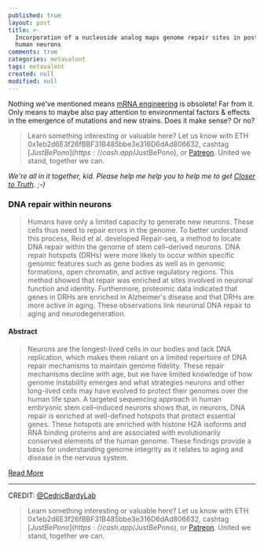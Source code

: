 ```yaml
---
published: true
layout: post
title: >-
  Incorporation of a nucleoside analog maps genome repair sites in postmitotic
  human neurons
comments: true
categories: metavalent
tags: metavalent
created: null
modified: null
---
```

Nothing we've mentioned means [mRNA engineering](https://www.cdc.gov/coronavirus/2019-ncov/vaccines/different-vaccines/mrna.html) is obsolete! Far from it. Only means to maybe also pay attention to environmental factors & effects in the emergence of mutations and new strains. Does it make sense? Or no?

> Learn something interesting or valuable here? Let us know with ETH 0x1eb2d6E3f26fBBF31B485bbe3e316D6dAd806632, cashtag [$JustBePono](https://cash.app/$JustBePono), or [Patreon](https://patreon.com/metavalent). United we stand, together we can.

_We're all in it together, kid. Please help me help you to help me to get [Closer to Truth](https://CloserToTruth.com/). ;-)_

### DNA repair within neurons
> Humans have only a limited capacity to generate new neurons. These cells thus need to repair errors in the genome. To better understand this process, Reid et al. developed Repair-seq, a method to locate DNA repair within the genome of stem cell–derived neurons. DNA repair hotspots (DRHs) were more likely to occur within specific genomic features such as gene bodies as well as in genomic formations, open chromatin, and active regulatory regions. This method showed that repair was enriched at sites involved in neuronal function and identity. Furthermore, proteomic data indicated that genes in DRHs are enriched in Alzheimer's disease and that DRHs are more active in aging. These observations link neuronal DNA repair to aging and neurodegeneration.

#### Abstract
> Neurons are the longest-lived cells in our bodies and lack DNA replication, which makes them reliant on a limited repertoire of DNA repair mechanisms to maintain genome fidelity. These repair mechanisms decline with age, but we have limited knowledge of how genome instability emerges and what strategies neurons and other long-lived cells may have evolved to protect their genomes over the human life span. A targeted sequencing approach in human embryonic stem cell–induced neurons shows that, in neurons, DNA repair is enriched at well-defined hotspots that protect essential genes. These hotspots are enriched with histone H2A isoforms and RNA binding proteins and are associated with evolutionarily conserved elements of the human genome. These findings provide a basis for understanding genome integrity as it relates to aging and disease in the nervous system.

[ Read More ](https://science.sciencemag.org/content/372/6537/91)

---
CREDIT: [@CedricBardyLab](https://twitter.com/CedricBardyLab/status/1377742384084054016)


> Learn something interesting or valuable here? Let us know with ETH 0x1eb2d6E3f26fBBF31B485bbe3e316D6dAd806632, cashtag [$JustBePono](https://cash.app/$JustBePono), or [Patreon](https://patreon.com/metavalent). United we stand, together we can.